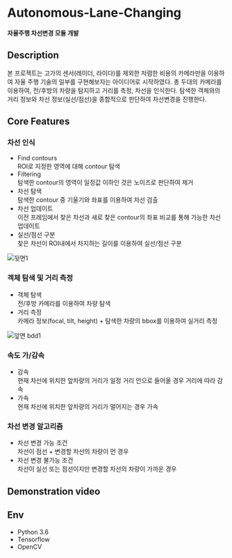 # Autonomous-Lane-Changing
**자율주행 차선변경 모듈 개발**  


## Description
본 프로젝트는 고가의 센서(레이더, 라이다)를 제외한 저렴한 비용의 카메라만을 이용하여 자율 주행 기술의 일부를 구현해보자는 아이디어로 시작하였다.
총 두대의 카메라를 이용하여, 전/후방의 차량을 탐지하고 거리를 측정, 차선을 인식한다. 탐색한 객체와의 거리 정보와 차선 정보(실선/점선)을 종합적으로 판단하여 차선변경을 진행한다.

## Core Features
### 차선 인식 ### 
+ Find contours  
ROI로 지정한 영역에 대해 contour 탐색
+ Filtering  
탐색한 contour의 영역이 일정값 이하인 것은 노이즈로 판단하여 제거
+ 차선 탐색  
탐색한 contour 중 기울기와 좌표를 이용하여 차선 검출
+ 차선 업데이트  
이전 프레임에서 찾은 차선과 새로 찾은 contour의 좌표 비교를 통해 가능한 차선 업데이트
+ 실선/점선 구분  
찾은 차선이 ROI내에서 차지하는 길이를 이용하여 실선/점선 구분  

![뒷면1](https://user-images.githubusercontent.com/71866756/144281129-fed4fad6-0caa-4760-b11e-ccc912d832d6.jpg)
### 겍체 탐색 및 거리 측정 ###
+ 객체 탐색  
전/후방 카메라를 이용하여 차량 탐색 
+ 거리 측정  
카메라 정보(focal, tilt, height) + 탐색한 차량의 bbox를 이용하여 실거리 측정

![앞면 bdd1](https://user-images.githubusercontent.com/71866756/144281330-e04b6fdc-68ac-48e0-85ef-67a47216a069.JPG)

### 속도 가/감속 ###
+ 감속  
현재 차선에 위치한 앞차량의 거리가 일정 거리 안으로 들어올 경우 거리에 따라 감속
+ 가속  
현재 차선에 위치한 앞차량의 거리가 멀어지는 경우 가속

### 차선 변경 알고리즘 ###
+ 차선 변경 가능 조건  
차선이 점선 + 변경할 차선의 차량이 먼 경우
+ 차선 변경 불가능 조건  
차선이 실선 또는 점선이지만 변경할 차선의 차량이 가까운 경우 

## Demonstration video ##
## Env
+ Python 3.6
+ Tensorflow
+ OpenCV

